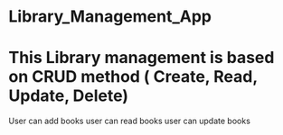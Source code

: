 # Library_Management_App
# This Library management is based on CRUD method ( Create, Read, Update, Delete)
User can add books
user can read books
user can update books
